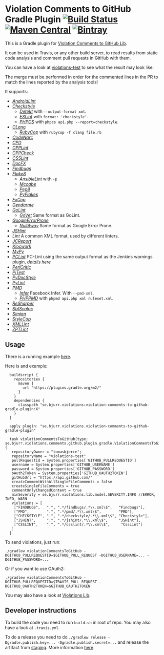 # Violation Comments to GitHub Gradle Plugin [![Build Status](https://travis-ci.org/tomasbjerre/violation-comments-to-github-gradle-plugin.svg?branch=master)](https://travis-ci.org/tomasbjerre/violation-comments-to-github-gradle-plugin) [![Maven Central](https://maven-badges.herokuapp.com/maven-central/se.bjurr.violations/violation-comments-to-github-gradle-plugin/badge.svg)](https://maven-badges.herokuapp.com/maven-central/se.bjurr.violations/violation-comments-to-github-gradle-plugin) [ ![Bintray](https://api.bintray.com/packages/tomasbjerre/tomasbjerre/se.bjurr.violations%3Aviolation-comments-to-github-gradle-plugin/images/download.svg) ](https://bintray.com/tomasbjerre/tomasbjerre/se.bjurr.violations%3Aviolation-comments-to-github-gradle-plugin/_latestVersion)

This is a Gradle plugin for [Violation Comments to GitHub Lib](https://github.com/tomasbjerre/violation-comments-to-github-lib).

It can be used in Travis, or any other build server, to read results from static code analysis and comment pull requests in GitHub with them.

You can have a look at [violations-test](https://github.com/tomasbjerre/violations-test/pull/2) to see what the result may look like.

The merge must be performed in order for the commented lines in the PR to match the lines reported by the analysis tools!

It supports:
 * [_AndroidLint_](http://developer.android.com/tools/help/lint.html)
 * [_Checkstyle_](http://checkstyle.sourceforge.net/)
   * [_Detekt_](https://github.com/arturbosch/detekt) with `--output-format xml`.
   * [_ESLint_](https://github.com/sindresorhus/grunt-eslint) with `format: 'checkstyle'`.
   * [_PHPCS_](https://github.com/squizlabs/PHP_CodeSniffer) with `phpcs api.php --report=checkstyle`.
 * [_CLang_](https://clang-analyzer.llvm.org/)
   * [_RubyCop_](http://rubocop.readthedocs.io/en/latest/formatters/) with `rubycop -f clang file.rb`
 * [_CodeNarc_](http://codenarc.sourceforge.net/)
 * [_CPD_](http://pmd.sourceforge.net/pmd-4.3.0/cpd.html)
 * [_CPPLint_](https://github.com/theandrewdavis/cpplint)
 * [_CPPCheck_](http://cppcheck.sourceforge.net/)
 * [_CSSLint_](https://github.com/CSSLint/csslint)
 * [_DocFX_](http://dotnet.github.io/docfx/)
 * [_Findbugs_](http://findbugs.sourceforge.net/)
 * [_Flake8_](http://flake8.readthedocs.org/en/latest/)
   * [_AnsibleLint_](https://github.com/willthames/ansible-lint) with `-p`
   * [_Mccabe_](https://pypi.python.org/pypi/mccabe)
   * [_Pep8_](https://github.com/PyCQA/pycodestyle)
   * [_PyFlakes_](https://pypi.python.org/pypi/pyflakes)
 * [_FxCop_](https://en.wikipedia.org/wiki/FxCop)
 * [_Gendarme_](http://www.mono-project.com/docs/tools+libraries/tools/gendarme/)
 * [_GoLint_](https://github.com/golang/lint)
   * [_GoVet_](https://golang.org/cmd/vet/) Same format as GoLint.
 * [_GoogleErrorProne_](https://github.com/google/error-prone)
   * [_NullAway_](https://github.com/uber/NullAway) Same format as Google Error Prone.
 * [_JSHint_](http://jshint.com/)
 * _Lint_ A common XML format, used by different linters.
 * [_JCReport_](https://github.com/jCoderZ/fawkez/wiki/JcReport)
 * [_Klocwork_](http://www.klocwork.com/products-services/klocwork/static-code-analysis)
 * [_MyPy_](https://pypi.python.org/pypi/mypy-lang)
 * [_PCLint_](http://www.gimpel.com/html/pcl.htm) PC-Lint using the same output format as the Jenkins warnings plugin, [_details here_](https://wiki.jenkins.io/display/JENKINS/PcLint+options)
 * [_PerlCritic_](https://github.com/Perl-Critic)
 * [_PiTest_](http://pitest.org/)
 * [_PyDocStyle_](https://pypi.python.org/pypi/pydocstyle)
 * [_PyLint_](https://www.pylint.org/)
 * [_PMD_](https://pmd.github.io/)
   * [_Infer_](http://fbinfer.com/) Facebook Infer. With `--pmd-xml`.
   * [_PHPPMD_](https://phpmd.org/) with `phpmd api.php xml ruleset.xml`.
 * [_ReSharper_](https://www.jetbrains.com/resharper/)
 * [_SbtScalac_](http://www.scala-sbt.org/)
 * [_Simian_](http://www.harukizaemon.com/simian/)
 * [_StyleCop_](https://stylecop.codeplex.com/)
 * [_XMLLint_](http://xmlsoft.org/xmllint.html)
 * [_ZPTLint_](https://pypi.python.org/pypi/zptlint)

 
## Usage ##
There is a running example [here](https://github.com/tomasbjerre/violation-comments-to-github-gradle-plugin/tree/master/violation-comments-to-github-gradle-plugin-example).

Here is and example: 

```
  buildscript {
    repositories {
      maven {
        url "https://plugins.gradle.org/m2/"
      }
    }
    dependencies {
      classpath "se.bjurr.violations:violation-comments-to-github-gradle-plugin:X"
    }
  }

  apply plugin: "se.bjurr.violations.violation-comments-to-github-gradle-plugin"

  task violationCommentsToGitHub(type: se.bjurr.violations.comments.github.plugin.gradle.ViolationCommentsToGitHubTask) {
   repositoryOwner = "tomasbjerre";
   repositoryName = "violations-test"
   pullRequestId = System.properties['GITHUB_PULLREQUESTID']
   username = System.properties['GITHUB_USERNAME']
   password = System.properties['GITHUB_PASSWORD']
   oAuth2Token = System.properties['GITHUB_OAUTH2TOKEN']
   gitHubUrl = "https://api.github.com/"
   createCommentWithAllSingleFileComments = false
   createSingleFileComments = true
   commentOnlyChangedContent = true
   minSeverity = se.bjurr.violations.lib.model.SEVERITY.INFO //ERROR, INFO, WARN
   violations = [
    ["FINDBUGS",   ".", ".*/findbugs/.*\\.xml\$",   "Findbugs"],
    ["PMD",        ".", ".*/pmd/.*\\.xml\$",        "PMD"],
    ["CHECKSTYLE", ".", ".*/checkstyle/.*\\.xml\$", "Checkstyle"],
    ["JSHINT",     ".", ".*/jshint/.*\\.xml\$",     "JSHint"],
    ["CSSLINT",    ".", ".*/csslint/.*\\.xml\$",     "CssLint"]
   ]
  }
```

To send violations, just run:
```
./gradlew violationCommentsToGitHub -DGITHUB_PULLREQUESTID=$GITHUB_PULL_REQUEST -DGITHUB_USERNAME=... -DGITHUB_PASSWORD=...
```

Or if you want to use OAuth2:
```
./gradlew violationCommentsToGitHub -DGITHUB_PULLREQUESTID=$TRAVIS_PULL_REQUEST -DGITHUB_OAUTH2TOKEN=$GITHUB_OAUTH2TOKEN
```

You may also have a look at [Violations Lib](https://github.com/tomasbjerre/violations-lib).

## Developer instructions

To build the code you need to run `build.sh` in root of repo. You may also have a look at `.travis.yml`.

To do a release you need to do `./gradlew release -Dgradle.publish.key=... -Dgradle.publish.secret=...` and release the artifact from [staging](https://oss.sonatype.org/#stagingRepositories). More information [here](http://central.sonatype.org/pages/releasing-the-deployment.html).
